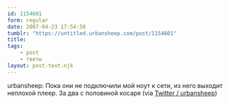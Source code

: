 ```yaml
---
id: 1154601
form: regular
date: 2007-04-23 17:54:58
tumblr: "https://untitled.urbansheep.com/post/1154601"
title:
tags:
    - post
    - твиты
layout: post-text.njk
---
```


<p>urbansheep: Пока они не подключили мой ноут к сети, из него выходит неплохой плеер. За два с половиной косаря (via <a href="http://twitter.com/urbansheep/statuses/36980952">Twitter / urbansheep</a>)</p>

